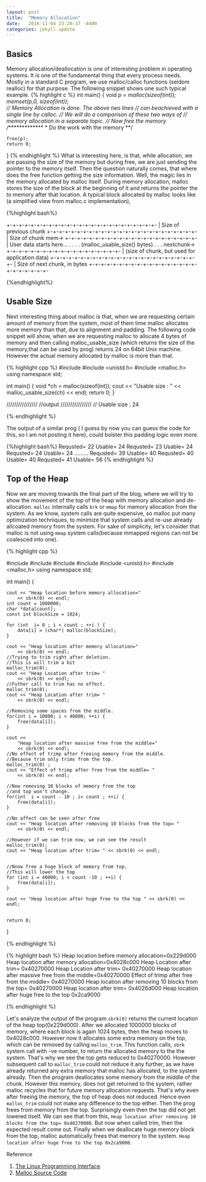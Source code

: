 ```yaml
---
layout: post
title:  "Memory Allocation"
date:   2016-11-04 23:20:37 -0400
categories: jekyll update
---
```


Basics
-----------
Memory allocation/deallocation is one of interesting problem in operating systems. It is one of the fundamental thing that every process needs. Mostly in a standard C program, we use malloc/calloc functions (seldom realloc)  for that purpose. The following snippet shows one such typical example. 
{% highlight c %}
int main()
{
	void *p = malloc(sizeof(int));
	memset(p,0, sizeof(int));	
	// Memory Allocation is done. The above two lines
	// can beachieved with a single line by calloc.
	// We will do a comparison of these two ways of
	// memory allocation in a separate topic.
	// Now free the memory
	/**************
	* Do the work with the memory
	**/
	
	free(p);
	return 0;
}
{% endhighlight %}
What is interesting here, is that, while allocation, we are passing the size of the memory but during free, we are just sending the pointer to the memory itself. Then the question naturally comes, that where does the free function getting the size information. Well, the magic lies in the  memory allocated by malloc itself. During memory allocation, malloc stores the size of the block at the beginning of it and returns the pointer the to memory after that location. A typical block allocated  by malloc looks like (a simplified view from malloc.c implementation),

{%highlight bash%}

+-+-+-+-+-+-+-+-+-+-+-+-+-+-+-+-+-+-+-+-+-+-+-+-+-
| Size of previous chunk
+-+-+-+-+-+-+-+-+-+-+-+-+-+-+-+-+-+-+-+-+-+-+-+-+-
| Size of chunk
mem-> +-+-+-+-+-+-+-+-+-+-+-+-+-+-+-+-+-+-+-+-+-+-
| User data starts here... .
. .
. (malloc_usable_size() bytes) .
. .
nextchunk-> +-+-+-+-+-+-+-+-+-+-+-+-+-+-+-+-+-+-+-
| (size of chunk, but used for application data)
+-+-+-+-+-+-+-+-+-+-+-+-+-+-+-+-+-+-+-+-+-+-+-+-+-
| Size of next chunk, in bytes
+-+-+-+-+-+-+-+-+-+-+-+-+-+-+-+-+-+-+-+-+-+-+-+-+-

{%endhighlight%}

Usable Size
-----------------

Next interesting thing about malloc is that, when we are requesting certain amount of memory from the system, most of them time malloc allocates more memory than that, due to alignment and padding. The following code snippet will show, when we are requesting malloc to allocate 4 bytes of memory and then calling malloc\_usable\_size (which returns the size of the memory,that can be used by prog) returns 24 on 64bit Unix machine. However the actual memory allocated by malloc is more than that. 

{% highlight cpp %}
#include <iostream>
#include <unistd.h>
#include <malloc.h>
using namespace std;

int main() {
		void *ch =  malloc(sizeof(int)); 
		cout  << "Usable size : " << malloc_usable_size(ch) << endl;
		return 0;
}

////////////////
//output
////////////////
// Usable size : 24

{% endhighlight %}

The output of a similar prog ( I guess by now you can guess the code for this, so I am not posting it here), could bolster this padding logic even more. 

{%highlight bash%}
Requsted= 22 Usable= 24
Requsted= 23 Usable= 24 
Requsted= 24 Usable= 24 
.........
Requsted= 39 Usable= 40
Requsted= 40 Usable= 40
Requsted= 41 Usable= 56
{% endhighlight %}


Top of the Heap
-------------------

Now we are moving towards the final part of the blog, where we will try to show the  movement of the top of the heap with memory allocation and de-allocation. `malloc` internally calls `brk` or `mmap` for memory allocation from the system. As we know, system calls are quite expensive, so malloc put many optimization techniques, to minimize that system calls and re-use already allcoated memory from the system. For sake of simplicity, let's consider that malloc is not using `mmap` system calls(because mmapped regions can not be coalesced into one). 

{% highlight cpp %}

#include <iostream>
#include <cstdio>
#include <cstdlib>
#include <cstring>
#include <unistd.h>
#include <malloc.h>
using namespace std; 


int main()
{

	cout << "Heap location before memory allocation=" 
		<< sbrk(0) << endl;
	int count = 1000000; 
	char *data[count];
	const int blockSize = 1024; 

	for (int  i= 0 ; i < count ; ++i ) {
		data[i] = (char*) malloc(blockSize);		
	}

	cout << "Heap location after memory allocation=" 
		<< sbrk(0) << endl;
	//Trying to trim right after deletion. 
	//This is will trim a bit
    malloc_trim(0);
	cout << "Heap Location after trim= " 
		<< sbrk(0) << endl;
	//Futher call to trim has no effect.
    malloc_trim(0);
	cout << "Heap Location after trim= " 
		<< sbrk(0) << endl;

	//Removing some spaces from the middle. 
	for(int i = 10000; i < 40000; ++i) {
		free(data[i]);
	}

	cout << 
		"Heap location after massive free from the middle=" 
		<< sbrk(0) << endl;
	//No effect of trimp after freeing memory from the middle. 
	//Because trim only trims from the top.
	malloc_trim(0) ; 
	cout << "Effect of trimp after free from the middle= " 
		<< sbrk(0) << endl;

	//Now removing 10 blocks of memory from the top 
	//and top won't change. 
	for(int  i = count - 10 ; i< count ; ++i) {
		free(data[i]);
	}

	//No affect can be seen after free
	cout << "Heap location after removing 10 blocks from the top= " 
		<< sbrk(0) << endl;

	//However if we can trim now, we can see the result
	malloc_trim(0);
	cout << "Heap location after trim= " << sbrk(0) << endl;


	//Nnow free a huge block of memory from top. 
	//This will lower the top
	for (int i = 40000; i < count -10 ; ++i) {
		free(data[i]);
	}

	cout << "Heap location after huge free to the top " << sbrk(0) << endl;


	return 0;
	
}

{% endhighlight %}

{% highlight bash %}
Heap location before memory allocation=0x229d000
Heap location after memory allocation=0x4028c000
Heap Location after trim= 0x40270000
Heap Location after trim= 0x40270000
Heap location after massive free from the middle=0x40270000
Effect of trimp after free from the middle= 0x40270000
Heap location after removing 10 blocks from the top= 0x40270000
Heap location after trim= 0x4026d000
Heap location after huge free to the top 0x2ca9000


{% endhighlight %}

Let's analyze the output of the program.`sbrk(0)` returns the current location of the heap top(0x229d000). After we allocated 1000000 blocks of memory, where each block is again 1024 bytes, then the heap moves to 0x4028c000. However now it allocates some extra memory on the top, which can be removed by calling `malloc_trim`. This function calls, `sbrk` system call with -ve number, to return the allocated memory to the the system. That's why we see the top gets reduced to 0x40270000. However subsequent call to `malloc_trim` could not reduce it any further, as we have already returned any extra memory that malloc has allocated, to the system already. 
Then the program deallocates some memory from the middle of the chunk. However this memory, does not get returned to the system, rather malloc recycles that for future memory allocation requests. That's why even after freeing the memory, the top of heap does not reduced. Hence even `malloc_trim` could not make any difference to the top either. 
Then the prog frees from memory from the top. Surprisingly even then the top did not get lowered itself. 
We can see that from this, `Heap location after removing 10 blocks from the top= 0x40270000`. But now when called trim, then the expected result come out. 
Finally when we deallocate huge memory block from the top, malloc automatically frees that memory to the system. 
`Heap location after huge free to the top 0x2ca9000`.



Reference
1. [The Linux Programming Interface](http://man7.org/tlpi/)
2. [Malloc Source Code](https://code.woboq.org/userspace/glibc/malloc/malloc.c.html)


